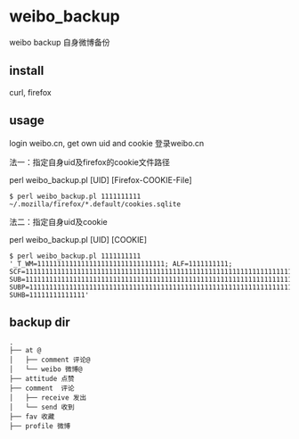 # weibo_backup

weibo backup  自身微博备份

## install

curl, firefox

## usage

login weibo.cn, get own uid and cookie 登录weibo.cn

法一：指定自身uid及firefox的cookie文件路径

perl weibo_backup.pl [UID] [Firefox-COOKIE-File]

    $ perl weibo_backup.pl 1111111111 ~/.mozilla/firefox/*.default/cookies.sqlite


法二：指定自身uid及cookie

perl weibo_backup.pl [UID] [COOKIE]

    $ perl weibo_backup.pl 1111111111 '_T_WM=11111111111111111111111111111111; ALF=1111111111; SCF=1111111111111111111111111111111111111111111111111111111111111111111111111111111111111111; SUB=11111111111111111111111111111111111111111111111111111111111111111111111111111111111111; SUBP=1111111111111111111111111111111111111111111111111111111111111111111111111111111111111111111111111111; SUHB=11111111111111'

## backup dir

    .
    ├── at @
    │   ├── comment 评论@
    │   └── weibo 微博@
    ├── attitude 点赞
    ├── comment  评论
    │   ├── receive 发出
    │   └── send 收到
    ├── fav 收藏
    ├── profile 微博
